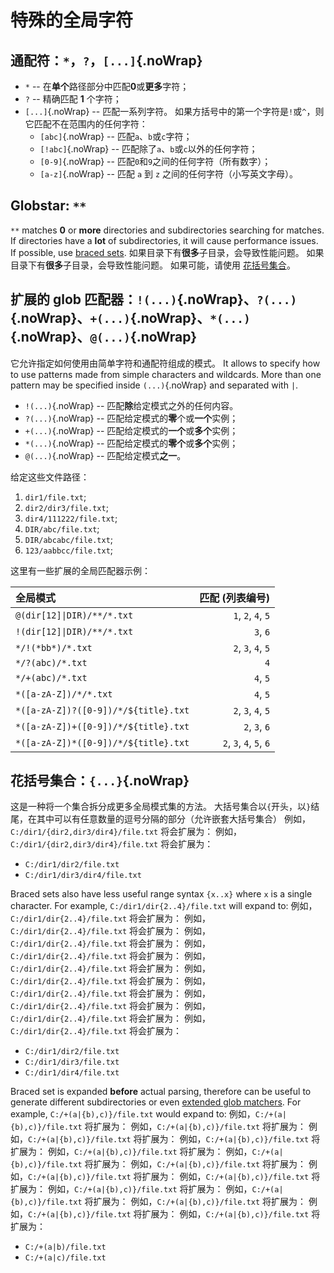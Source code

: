 # 特殊的全局字符

## 通配符：`*`，`?`，`[...]`{.noWrap}

- `*` -- 在**单个**路径部分中匹配**0**或**更多**字符；
- `?` -- 精确匹配 **1** 个字符；
- `[...]`{.noWrap} -- 匹配一系列字符。 如果方括号中的第一个字符是`!`或`^`，则它匹配不在范围内的任何字符：
  - `[abc]`{.noWrap} -- 匹配`a`、`b`或`c`字符；
  - `[!abc]`{.noWrap} -- 匹配除了`a`、`b`或`c`以外的任何字符；
  - `[0-9]`{.noWrap} -- 匹配`0`和`9`之间的任何字符（所有数字）；
  - `[a-z]`{.noWrap} -- 匹配 `a` 到 `z` 之间的任何字符（小写英文字母）。

## Globstar: `**`

`**` matches **0** or **more** directories and subdirectories searching for matches. If directories have a **lot** of subdirectories, it will cause performance issues. If possible, use [braced sets](#braced-sets). 如果目录下有**很多**子目录，会导致性能问题。 如果目录下有**很多**子目录，会导致性能问题。 如果可能，请使用 [花括号集合](#braced-sets)。

## 扩展的 glob 匹配器：`!(...)`{.noWrap}、`?(...)`{.noWrap}、`+(...)`{.noWrap}、`*(...)`{.noWrap}、`@(...)`{.noWrap}

它允许指定如何使用由简单字符和通配符组成的模式。 It allows to specify how to use patterns made from simple characters and wildcards. More than one pattern may be specified inside `(...)`{.noWrap} and separated with `|`.

- `!(...)`{.noWrap} -- 匹配**除**给定模式之外的任何内容。
- `?(...)`{.noWrap} -- 匹配给定模式的**零**个或**一个**实例；
- `+(...)`{.noWrap} -- 匹配给定模式的**一个**或**多个**实例；
- `*(...)`{.noWrap} -- 匹配给定模式的**零个**或**多个**实例；
- `@(...)`{.noWrap} -- 匹配给定模式**之一**。

给定这些文件路径：

1. `dir1/file.txt`;
1. `dir2/dir3/file.txt`;
1. `dir4/111222/file.txt`;
1. `DIR/abc/file.txt`;
1. `DIR/abcabc/file.txt`;
1. `123/aabbcc/file.txt`;

这里有一些扩展的全局匹配器示例：

| 全局模式                                 |               匹配 (列表编号) |
|:------------------------------------ | -----------------------:|
| `@(dir[12]\|DIR)/**/*.txt`          |      `1`, `2`, `4`, `5` |
| `!(dir[12]\|DIR)/**/*.txt`          |                `3`, `6` |
| `*/!(*bb*)/*.txt`                    |      `2`, `3`, `4`, `5` |
| `*/?(abc)/*.txt`                     |                     `4` |
| `*/+(abc)/*.txt`                     |                `4`, `5` |
| `*([a-zA-Z])/*/*.txt`                |                `4`, `5` |
| `*([a-zA-Z])?([0-9])/*/${title}.txt` |      `2`, `3`, `4`, `5` |
| `*([a-zA-Z])+([0-9])/*/${title}.txt` |           `2`, `3`, `6` |
| `*([a-zA-Z])*([0-9])/*/${title}.txt` | `2`, `3`, `4`, `5`, `6` |

## 花括号集合：`{...}`{.noWrap}

这是一种将一个集合拆分成更多全局模式集的方法。 大括号集合以`{`开头，以`}`结尾，在其中可以有任意数量的逗号分隔的部分（允许嵌套大括号集合） 例如，`C:/dir1/{dir2,dir3/dir4}/file.txt` 将会扩展为： 例如，`C:/dir1/{dir2,dir3/dir4}/file.txt` 将会扩展为：

- `C:/dir1/dir2/file.txt`
- `C:/dir1/dir3/dir4/file.txt`

Braced sets also have less useful range syntax `{x..x}` where `x` is a single character. For example, `C:/dir1/dir{2..4}/file.txt` will expand to: 例如，`C:/dir1/dir{2..4}/file.txt` 将会扩展为： 例如，`C:/dir1/dir{2..4}/file.txt` 将会扩展为： 例如，`C:/dir1/dir{2..4}/file.txt` 将会扩展为： 例如，`C:/dir1/dir{2..4}/file.txt` 将会扩展为： 例如，`C:/dir1/dir{2..4}/file.txt` 将会扩展为： 例如，`C:/dir1/dir{2..4}/file.txt` 将会扩展为： 例如，`C:/dir1/dir{2..4}/file.txt` 将会扩展为： 例如，`C:/dir1/dir{2..4}/file.txt` 将会扩展为： 例如，`C:/dir1/dir{2..4}/file.txt` 将会扩展为： 例如，`C:/dir1/dir{2..4}/file.txt` 将会扩展为：

- `C:/dir1/dir2/file.txt`
- `C:/dir1/dir3/file.txt`
- `C:/dir1/dir4/file.txt`

Braced set is expanded **before** actual parsing, therefore can be useful to generate different subdirectories or even [extended glob matchers](#extended-glob-matchers). For example, `C:/+(a|{b),c)}/file.txt` would expand to: 例如，`C:/+(a|{b),c)}/file.txt` 将扩展为： 例如，`C:/+(a|{b),c)}/file.txt` 将扩展为： 例如，`C:/+(a|{b),c)}/file.txt` 将扩展为： 例如，`C:/+(a|{b),c)}/file.txt` 将扩展为： 例如，`C:/+(a|{b),c)}/file.txt` 将扩展为： 例如，`C:/+(a|{b),c)}/file.txt` 将扩展为： 例如，`C:/+(a|{b),c)}/file.txt` 将扩展为： 例如，`C:/+(a|{b),c)}/file.txt` 将扩展为： 例如，`C:/+(a|{b),c)}/file.txt` 将扩展为： 例如，`C:/+(a|{b),c)}/file.txt` 将扩展为： 例如，`C:/+(a|{b),c)}/file.txt` 将扩展为： 例如，`C:/+(a|{b),c)}/file.txt` 将扩展为： 例如，`C:/+(a|{b),c)}/file.txt` 将扩展为： 例如，`C:/+(a|{b),c)}/file.txt` 将扩展为：

- `C:/+(a|b)/file.txt`
- `C:/+(a|c)/file.txt`
